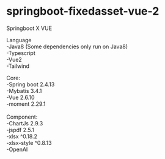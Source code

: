 # springboot-fixedasset-vue-2

Springboot X VUE

Language<br />
-Java8 (Some dependencies only run on Java8)<br />
-Typescript<br />
-Vue2<br />
-Tailwind<br />

Core:<br />
-Spring boot 2.4.13<br />
-Mybatis 3.4.1<br />
-Vue 2.6.10<br />
-moment 2.29.1<br />
<br />
Component:<br />
-ChartJs 2.9.3<br />
-jspdf 2.5.1<br />
-xlsx ^0.18.2<br />
-xlsx-style ^0.8.13<br />
-OpenAI
